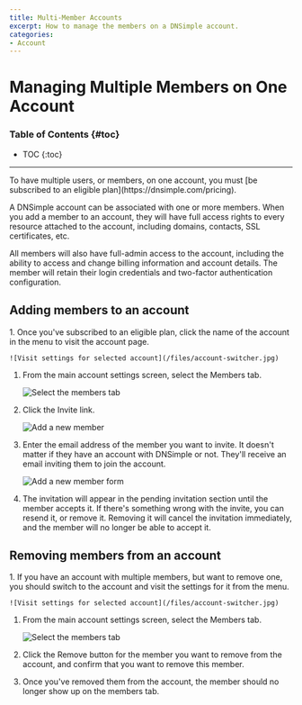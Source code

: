 ```yaml
---
title: Multi-Member Accounts
excerpt: How to manage the members on a DNSimple account.
categories:
- Account
---
```


# Managing Multiple Members on One Account

### Table of Contents {#toc}

* TOC
{:toc}

---

<info>
To have multiple users, or members, on one account, you must [be subscribed to an eligible plan](https://dnsimple.com/pricing).
</info>

A DNSimple account can be associated with one or more members. When you add a member to an account, they will have full access rights to every resource attached to the account, including domains, contacts, SSL certificates, etc.

All members will also have full-admin access to the account, including the ability to access and change billing information and account details. The member will retain their login credentials and two-factor authentication configuration.


## Adding members to an account

<div class="section-steps" markdown="1">
1. Once you've subscribed to an eligible plan, click the name of the account in the menu to visit the account page.

    ![Visit settings for selected account](/files/account-switcher.jpg)

1. From the main account settings screen, select the <label>Members</label> tab.

    ![Select the members tab](/files/add-member-account-link.png)

1. Click the <label>Invite</label> link.

    ![Add a new member](/files/add-member-link-members-screen.png)

1. Enter the email address of the member you want to invite. It doesn't matter if they have an account with DNSimple or not. They'll receive an email inviting them to join the account. 

    ![Add a new member form](/files/add-member-screen.png)

1. The invitation will appear in the pending invitation section until the member accepts it. If there's something wrong with the invite, you can resend it, or remove it. Removing it will cancel the invitation immediately, and the member will no longer be able to accept it.

</div>

## Removing members from an account

<div class="section-steps" markdown="1">
1. If you have an account with multiple members, but want to remove one, you should switch to the account and visit the settings for it from the menu.

    ![Visit settings for selected account](/files/account-switcher.jpg)

1. From the main account settings screen, select the <label>Members</label> tab.

    ![Select the members tab](/files/add-member-account-link.png)

1. Click the <label>Remove</label> button for the member you want to remove from the account, and confirm that you want to remove this member.

1. Once you've removed them from the account, the member should no longer show up on the members tab.

</div>
